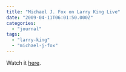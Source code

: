 ```yaml
---
title: "Michael J. Fox on Larry King Live"
date: "2009-04-11T06:01:50.000Z"
categories: 
  - "journal"
tags: 
  - "larry-king"
  - "michael-j-fox"
---
```


Watch it [here](http://www.cnn.com/video/#/video/bestoftv/2009/04/10/lkl.fox.intv.long.cnn).
